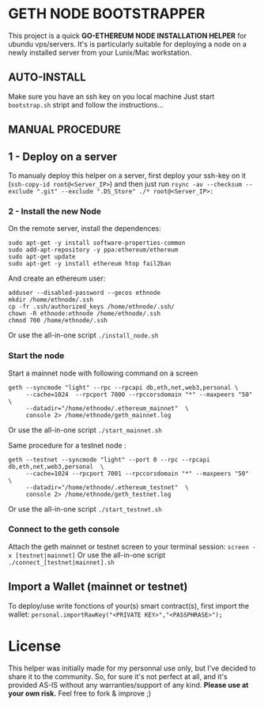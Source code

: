 # GETH NODE BOOTSTRAPPER
This project is a quick **GO-ETHEREUM NODE INSTALLATION HELPER** for ubundu vps/servers.
It's is particularly suitable for deploying a node on a newly installed server from your Lunix/Mac workstation.

## AUTO-INSTALL
Make sure you have an ssh key on you local machine
Just start `bootstrap.sh` stript and follow the instructions...

## MANUAL PROCEDURE

## 1 - Deploy on a server
To manualy deploy this helper on a server, first deploy your ssh-key on it (`ssh-copy-id root@<Server_IP>`) 
and then just run `rsync -av --checksum --exclude ".git" --exclude ".DS_Store" ./* root@<Server_IP>:`

### 2 - Install the new Node
On the remote server, install the dependences:
```
sudo apt-get -y install software-properties-common
sudo add-apt-repository -y ppa:ethereum/ethereum
sudo apt-get update
sudo apt-get -y install ethereum htop fail2ban
```

And create an ethereum user:
```
adduser --disabled-password --gecos ethnode
mkdir /home/ethnode/.ssh
cp -fr .ssh/authorized_keys /home/ethnode/.ssh/
chown -R ethnode:ethnode /home/ethnode/.ssh
chmod 700 /home/ethnode/.ssh
```
Or use the all-in-one script `./install_node.sh`



### Start the node
Start a mainnet node with following command on a screen
```
geth --syncmode "light" --rpc --rpcapi db,eth,net,web3,personal \
     --cache=1024  --rpcport 7000 --rpccorsdomain "*" --maxpeers "50" \
     --datadir="/home/ethnode/.ethereum_mainnet"  \
     console 2> /home/ethnode/geth_mainnet.log
```
Or use the all-in-one script `./start_mainnet.sh`

Same procedure for a testnet node :
```
geth --testnet --syncmode "light" --port 0 --rpc --rpcapi db,eth,net,web3,personal  \
     --cache=1024 --rpcport 7001 --rpccorsdomain "*" --maxpeers "50"  \
     --datadir="/home/ethnode/.ethereum_testnet"  \
     console 2> /home/ethnode/geth_testnet.log
```
Or use the all-in-one script `./start_testnet.sh`


### Connect to the geth console
Attach the geth mainnet or testnet screen to your terminal session: `screen -x [testnet|mainnet]`
Or use the all-in-one script `./connect_[testnet|mainnet].sh`


## Import a Wallet (mainnet or testnet)
To deploy/use write fonctions of your(s) smart contract(s), first import the wallet: `personal.importRawKey("<PRIVATE KEY>","<PASSPHRASE>");`

# License
This helper was initially made for my personnal use only, but I've decided to share it to the community.
So, for sure it's not perfect at all, and it's provided AS-IS without any warranties/support of any kind.
**Please use at your own risk.**
Feel free to fork & improve ;)
